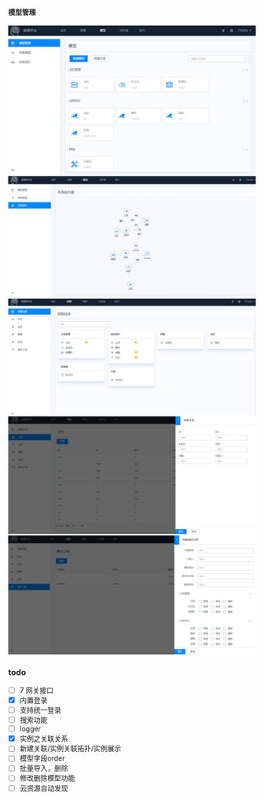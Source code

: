 #### 模型管理
![img.png](img.png)
![img_1.png](img_1.png)
![img_2.png](img_2.png)
![img_3.png](img_3.png)
![img_4.png](img_4.png)

### todo
 -[ ] 7 网关接口
 -[x] 内置登录
 -[ ] 支持统一登录
 -[ ] 搜索功能
 -[ ] logger
 -[x] 实例之关联关系
 -[ ] 新建关联/实例关联拓扑/实例展示
 -[ ] 模型字段order
 -[ ] 批量导入，删除
 -[ ] 修改删除模型功能
 -[ ] 云资源自动发现
